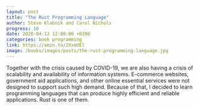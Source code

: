 ```yaml
---
layout: post
title: "The Rust Programming Language"
author: Steve Klabnik and Carol Nichols
progress: 10
date: 2020-04-12 12:00:00 +0200
categories: book programming
link: https://amzn.to/2XxmUEl
image: /books/images/posts/the-rust-programming-language.jpg
---
```


Together with the crisis caused by COVID-19, we are also having a crisis of scalability and availability of information systems. E-commerce websites, government aid applications, and other online essential services were not designed to support such high demand. Because of that, I decided to learn programming languages that can produce highly efficient and reliable applications. Rust is one of them.

